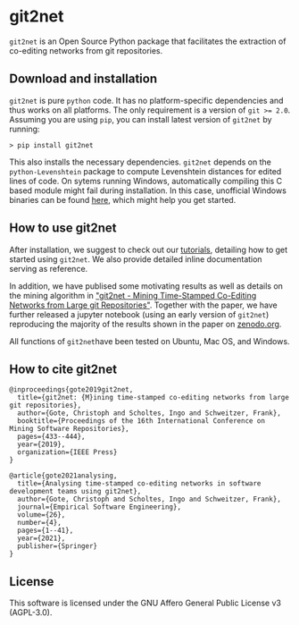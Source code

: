 # git2net

`git2net` is an Open Source Python package that facilitates the extraction of co-editing networks
from git repositories.


## Download and installation

`git2net` is pure `python` code. It has no platform-specific dependencies and thus works on all
platforms. The only requirement is a version of `git >= 2.0`. Assuming you are using `pip`, you can install latest version of `git2net` by running:

```
> pip install git2net
```

This also installs the necessary dependencies. `git2net` depends on the `python-Levenshtein` package to compute Levenshtein distances for edited lines of code. On sytems running Windows, automatically compiling this C based module might fail during installation. In this case, unofficial Windows binaries can be found [here](https://www.lfd.uci.edu/~gohlke/pythonlibs/#python-levenshtein), which might help you get started.


## How to use git2net

After installation, we suggest to check out our [tutorials](https://github.com/gotec/git2net-tutorials), detailing how to get started using `git2net`. We also provide detailed inline documentation serving as reference.

In addition, we have publised some motivating results as well as details on the mining algorithm in ["git2net - Mining Time-Stamped Co-Editing Networks from Large git Repositories"](https://dl.acm.org/doi/10.1109/MSR.2019.00070). Together with the paper, we have further released a jupyter notebook (using an early version of `git2net`) reproducing the majority of the results shown in the paper on [zenodo.org](https://zenodo.org/record/2587483#.XK4LPENoSCg).

All functions of `git2net`have been tested on Ubuntu, Mac OS, and Windows.


## How to cite git2net

```
@inproceedings{gote2019git2net,
  title={git2net: {M}ining time-stamped co-editing networks from large git repositories},
  author={Gote, Christoph and Scholtes, Ingo and Schweitzer, Frank},
  booktitle={Proceedings of the 16th International Conference on Mining Software Repositories},
  pages={433--444},
  year={2019},
  organization={IEEE Press}
}

@article{gote2021analysing,
  title={Analysing time-stamped co-editing networks in software development teams using git2net},
  author={Gote, Christoph and Scholtes, Ingo and Schweitzer, Frank},
  journal={Empirical Software Engineering},
  volume={26},
  number={4},
  pages={1--41},
  year={2021},
  publisher={Springer}
}
```


## License

This software is licensed under the GNU Affero General Public License v3 (AGPL-3.0).
